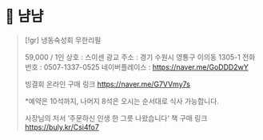 # 󰏢 냠냠


> [!gr] 냉동숙성회 무한리필
>
> 59,000 / 1인
> 상호 : 스이센 광교
> 주소 : 경기 수원시 영통구 이의동 1305-1
> 전화번호 : 0507-1337-0525
> 네이버플레이스 : https://naver.me/GoDDD2wY
>
> 빙결회 온라인 구매 링크
> https://naver.me/G7VVmy7s
>
> *예약은 10석까지, 나머지 8석은 오시는 순서대로 식사 가능합니다.
>
> 사장님의 저서
> ‘주문하신 인생 한 그릇 나왔습니다‘ 책 구매 링크
> https://buly.kr/Csi4fo7
